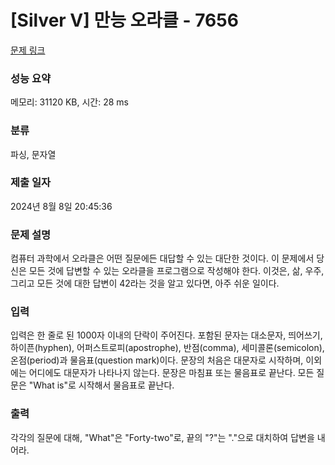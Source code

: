 # [Silver V] 만능 오라클 - 7656 

[문제 링크](https://www.acmicpc.net/problem/7656) 

### 성능 요약

메모리: 31120 KB, 시간: 28 ms

### 분류

파싱, 문자열

### 제출 일자

2024년 8월 8일 20:45:36

### 문제 설명

<p>컴퓨터 과학에서 오라클은 어떤 질문에든 대답할 수 있는 대단한 것이다. 이 문제에서 당신은 모든 것에 답변할 수 있는 오라클을 프로그램으로 작성해야 한다. 이것은, 삶, 우주, 그리고 모든 것에 대한 답변이 42라는 것을 알고 있다면, 아주 쉬운 일이다.</p>

### 입력 

 <p>입력은 한 줄로 된 1000자 이내의 단락이 주어진다. 포함된 문자는 대소문자, 띄어쓰기, 하이픈(hyphen), 어퍼스트로피(apostrophe), 반점(comma), 세미콜론(semicolon), 온점(period)과 물음표(question mark)이다. 문장의 처음은 대문자로 시작하며, 이외에는 어디에도 대문자가 나타나지 않는다. 문장은 마침표 또는 물음표로 끝난다. 모든 질문은 "What is"로 시작해서 물음표로 끝난다.</p>

### 출력 

 <p>각각의 질문에 대해, "What"은 "Forty-two"로, 끝의 "?"는 "."으로 대치하여 답변을 내어라.</p>

